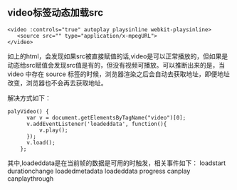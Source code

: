 ## video标签动态加载src
~~~
<video :controls="true" autoplay playsinline webkit-playsinline>
   <source src="" type="application/x-mpegURL">
</video>
~~~
如上的html，会发现如果src被直接赋值的话,video是可以正常播放的，但如果是动态给src赋值会发现src值是有的，但没有视频可播放。可以推断出来的是，当 video 中存在 source 标签的时候，浏览器渲染之后会自动去获取地址，即便地址改变，浏览器也不会再去获取地址。

解决方式如下：
~~~
palyVideo() {
      var v = document.getElementsByTagName("video")[0];
      v.addEventListener('loadeddata', function(){
          v.play();
      });
      v.load();
    };
~~~
    
其中,loadeddata是在当前帧的数据是可用的时触发，相关事件如下：
loadstart
durationchange
loadedmetadata
loadeddata
progress
canplay
canplaythrough
